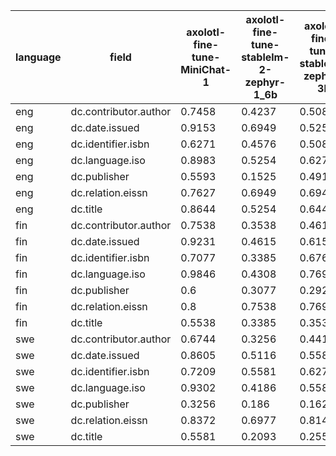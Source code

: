 | language   | field                 |   axolotl-fine-tune-MiniChat-1 |   axolotl-fine-tune-stablelm-2-zephyr-1_6b |   axolotl-fine-tune-stablelm-zephyr-3b | axolotl-fine-tune-zephyr-7b   |   baseline-null | ludwig-fine-tune-zephyr-7b   | meteor     | openai-gpt3-api-ft   | openai-gpt3-api-prompting   |
|------------|-----------------------|--------------------------------|--------------------------------------------|----------------------------------------|-------------------------------|-----------------|------------------------------|------------|----------------------|-----------------------------|
| eng        | dc.contributor.author |                         0.7458 |                                     0.4237 |                                 0.5085 | 0.7797                        |          0.0508 | **0.7966**                   | 0.5763     | **0.7966**           | 0.7458                      |
| eng        | dc.date.issued        |                         0.9153 |                                     0.6949 |                                 0.5254 | **0.9492**                    |          0      | 0.9322                       | 0.7119     | 0.8475               | 0.6102                      |
| eng        | dc.identifier.isbn    |                         0.6271 |                                     0.4576 |                                 0.5085 | 0.8305                        |          0.4746 | **0.8814**                   | 0.7966     | 0.4576               | 0.5085                      |
| eng        | dc.language.iso       |                         0.8983 |                                     0.5254 |                                 0.6271 | 0.9831                        |          0      | 0.9831                       | **1.0000** | 0.8983               | 0.4576                      |
| eng        | dc.publisher          |                         0.5593 |                                     0.1525 |                                 0.4915 | 0.6441                        |          0.0169 | **0.6780**                   | 0.0508     | 0.5763               | 0.4576                      |
| eng        | dc.relation.eissn     |                         0.7627 |                                     0.6949 |                                 0.6949 | 0.8644                        |          0.7288 | **0.9153**                   | 0.8475     | 0.8983               | 0.8305                      |
| eng        | dc.title              |                         0.8644 |                                     0.5254 |                                 0.6441 | **0.8983**                    |          0      | 0.8644                       | 0.5763     | 0.8136               | 0.7288                      |
| fin        | dc.contributor.author |                         0.7538 |                                     0.3538 |                                 0.4615 | **0.7846**                    |          0.2    | 0.7692                       | 0.7077     | 0.7231               | 0.6615                      |
| fin        | dc.date.issued        |                         0.9231 |                                     0.4615 |                                 0.6154 | **0.9385**                    |          0      | **0.9385**                   | 0.7846     | 0.9077               | 0.6769                      |
| fin        | dc.identifier.isbn    |                         0.7077 |                                     0.3385 |                                 0.6769 | **0.9077**                    |          0.6308 | 0.8769                       | 0.7538     | 0.5692               | 0.7077                      |
| fin        | dc.language.iso       |                         0.9846 |                                     0.4308 |                                 0.7692 | **1.0000**                    |          0      | 0.9846                       | 0.9538     | 0.9538               | 0.7538                      |
| fin        | dc.publisher          |                         0.6    |                                     0.3077 |                                 0.2923 | 0.7538                        |          0.0308 | **0.7692**                   | 0.2000     | 0.7077               | 0.5846                      |
| fin        | dc.relation.eissn     |                         0.8    |                                     0.7538 |                                 0.7692 | 0.8769                        |          0.7846 | 0.8923                       | 0.8308     | 0.9385               | **0.9538**                  |
| fin        | dc.title              |                         0.5538 |                                     0.3385 |                                 0.3538 | 0.6923                        |          0      | **0.7077**                   | 0.4000     | 0.6154               | 0.6154                      |
| swe        | dc.contributor.author |                         0.6744 |                                     0.3256 |                                 0.4419 | 0.6279                        |          0.2791 | **0.8140**                   | 0.6744     | 0.7674               | 0.7442                      |
| swe        | dc.date.issued        |                         0.8605 |                                     0.5116 |                                 0.5581 | **0.9302**                    |          0      | **0.9302**                   | 0.6744     | 0.9070               | 0.4419                      |
| swe        | dc.identifier.isbn    |                         0.7209 |                                     0.5581 |                                 0.6279 | 0.8837                        |          0.6744 | **0.9070**                   | **0.9070** | 0.6512               | 0.6744                      |
| swe        | dc.language.iso       |                         0.9302 |                                     0.4186 |                                 0.5581 | 0.9767                        |          0      | 0.9302                       | **1.0000** | **1.0000**           | 0.5349                      |
| swe        | dc.publisher          |                         0.3256 |                                     0.186  |                                 0.1628 | 0.4419                        |          0.1628 | 0.4884                       | 0.1628     | **0.5814**           | 0.3488                      |
| swe        | dc.relation.eissn     |                         0.8372 |                                     0.6977 |                                 0.814  | 0.9070                        |          0.814  | 0.8837                       | **0.9302** | 0.8372               | 0.8372                      |
| swe        | dc.title              |                         0.5581 |                                     0.2093 |                                 0.2558 | **0.8140**                    |          0      | 0.7674                       | 0.3023     | 0.6977               | 0.5814                      |
